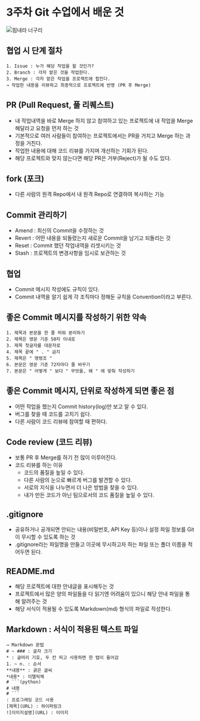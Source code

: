 # 3주차 Git 수업에서 배운 것
![힘내라 너구리](https://pbs.twimg.com/media/DmBhcVLVAAA3mjC.jpg)

## 협업 시 단계 절차
```
1. Issue : 누가 해당 작업을 할 것인가?
2. Branch : 각자 맡은 것을 작업한다.
3. Merge : 각자 맡은 작업을 프로젝트에 합친다.
→ 작업한 내용을 리뷰하고 최종적으로 프로젝트에 반영 (PR 후 Merge)
```

## PR (Pull Request, 풀 리퀘스트)
- 내 작업내역을 바로 Merge 하지 않고 참여하고 있는 프로젝트에 내 작업을 Merge 해달라고 요청을 먼저 하는 것
- 기본적으로 여러 사람들이 참여하는 프로젝트에서는 PR을 거치고 Merge 하는 과정을 거친다.
- 작업한 내용에 대해 코드 리뷰를 가지며 개선하는 기회가 된다.
- 해당 프로젝트와 맞지 않는다면 해당 PR은 거부(Reject)가 될 수도 있다.

## fork (포크)
- 다른 사람의 원격 Repo에서 내 원격 Repo로 연결하여 복사하는 기능

## Commit 관리하기
- Amend : 최신의 Commit을 수정하는 것
- Revert : 어떤 내용을 되돌렸는지 새로운 Commit을 남기고 되돌리는 것
- Reset : Commit 했던 작업내역을 리셋시키는 것
- Stash : 프로젝트의 변경사항을 임시로 보관하는 것

## 협업
- Commit 메시지 작성에도 규칙이 있다.
- Commit 내역을 알기 쉽게 각 조직마다 정해둔 규칙을 Convention이라고 부른다.

## 좋은 Commit 메시지를 작성하기 위한 약속
```
1. 제목과 본문을 한 줄 띄워 분리하기
2. 제목은 영문 기준 50자 이내로
3. 제목 첫글자를 대문자로
4. 제목 끝에 " . " 금지
5. 제목은 " 명령조 "
6. 본문은 영문 기준 72자마다 줄 바꾸기
7. 본문은 " 어떻게 " 보다 " 무엇을, 왜 " 에 맞춰 작성하기
```

## 좋은 Commit 메시지, 단위로 작성하게 되면 좋은 점
- 어떤 작업을 했는지 Commit history(log)만 보고 알 수 있다.
- 버그를 찾을 때 코드를 고치기 쉽다.
- 다른 사람이 코드 리뷰에 참여할 때 편하다.

## Code review (코드 리뷰)
- 보통 PR 후 Merge를 하기 전 많이 이루어진다.
- 코드 리뷰를 하는 이유
  - 코드의 품질을 높일 수 있다.
  - 다른 사람의 눈으로 빠르게 버그를 발견할 수 있다.
  - 서로의 지식을 나누면서 더 나은 방법을 찾을 수 있다.
  - 내가 만든 코드가 아닌 팀으로서의 코드 품질을 높일 수 있다.

## .gitignore
- 공유하거나 공개되면 안되는 내용(비밀번호, API Key 등)이나 설정 파일 정보를 Git이 무시할 수 있도록 하는 것
- .gitignore라는 파일명을 만들고 이곳에 무시하고자 하는 파일 또는 폴더 이름을 적어두면 된다.

## README.md
- 해당 프로젝트에 대한 안내글을 표시해두는 것
- 프로젝트에서 많은 양의 파일들을 다 읽기엔 어려움이 있으니 해당 안내 파일을 통해 알려주는 것
- 해당 서식이 적용될 수 있도록 Markdown(md) 형식의 파일로 작성한다.

## Markdown : 서식이 적용된 텍스트 파일
```
→ Markdown 문법
# ~ ### : 글자 크기
* : 글머리 기호, 두 칸 띄고 사용하면 한 탭이 들어감
1. ~ n. : 순서
**내용** : 굵은 글씨
*내용* : 이탤릭체
# ```(python)
# 내용
# ```
: 프로그래밍 코드 사용
[제목](URL) : 하이퍼링크
![이미지설명](URL) : 이미지
```
